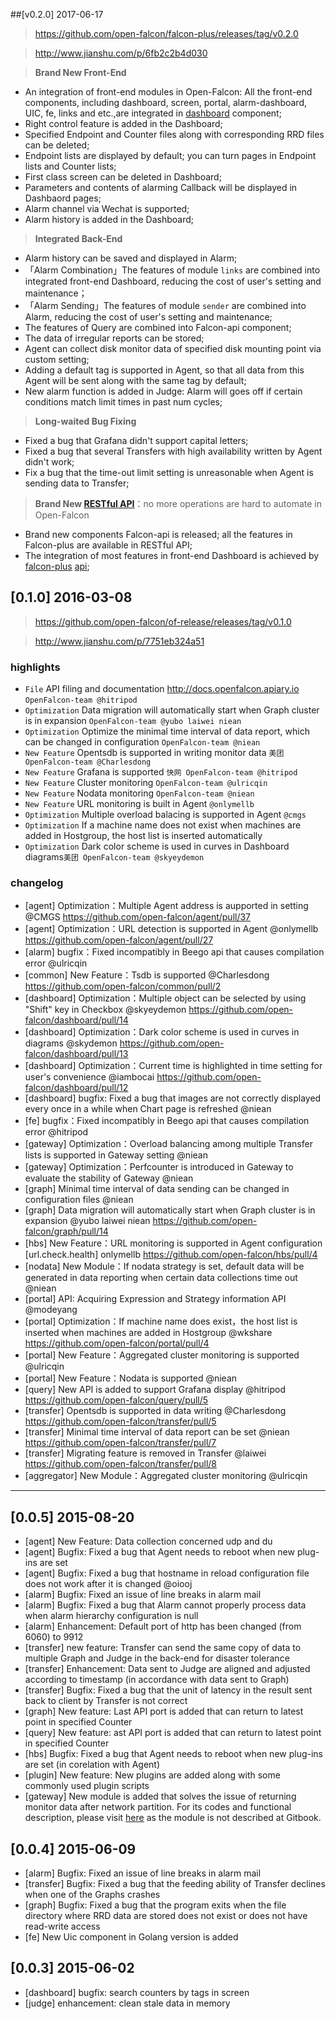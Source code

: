 <!-- toc -->

##[v0.2.0] 2017-06-17

> https://github.com/open-falcon/falcon-plus/releases/tag/v0.2.0

> http://www.jianshu.com/p/6fb2c2b4d030

> **Brand New Front-End**

- An integration of front-end modules in Open-Falcon: All the front-end components, including dashboard, screen, portal, alarm-dashboard, UIC, fe, links and etc.,are integrated in [dashboard](https://github.com/open-falcon/dashboard) component;
- Right control feature is added in the Dashboard;
- Specified Endpoint and Counter files along with corresponding RRD files can be deleted;
- Endpoint lists are displayed by default; you can turn pages in Endpoint lists and Counter lists;
- First class screen can be deleted in Dashboard;
- Parameters and contents of alarming Callback will be displayed in Dashbaord pages;
- Alarm channel via Wechat is supported;
- Alarm history is added in the Dashboard;

> **Integrated Back-End**

- Alarm history can be saved and displayed in Alarm;
- 「Alarm Combination」The features of module `links` are combined into integrated front-end Dashboard, reducing the cost of user's setting and maintenance；
- 「Alarm Sending」The features of module `sender` are combined into Alarm, reducing the cost of user's setting and maintenance;
- The features of Query are combined into Falcon-api component;
- The data of irregular reports can be stored;
- Agent can collect disk monitor data of specified disk mounting point via custom setting;
- Adding a default tag is supported in Agent, so that all data from this Agent will be sent along with the same tag by default;
- New alarm function is added in Judge: Alarm will goes off if certain conditions match limit times in past num cycles;

> **Long-waited Bug Fixing**

- Fixed a bug that Grafana didn't support capital letters;
- Fixed a bug that several Transfers with high availability written by Agent didn't work;
- Fix a bug that the time-out limit setting is unreasonable when Agent is sending data to Transfer; 

> **Brand New [RESTful API](http://open-falcon.com/falcon-plus)**：no more operations are hard to automate in Open-Falcon

- Brand new components Falcon-api is released; all the features in Falcon-plus are available in RESTful API; 
- The integration of most features in front-end Dashboard is achieved by [falcon-plus](https://github.com/open-falcon/falcon-plus) [api](http://open-falcon.com/falcon-plus);


## [0.1.0] 2016-03-08

> https://github.com/open-falcon/of-release/releases/tag/v0.1.0

> http://www.jianshu.com/p/7751eb324a51

### highlights
- `File` API filing and documentation http://docs.openfalcon.apiary.io `OpenFalcon-team @hitripod`
- `Optimization` Data migration will automatically start when Graph cluster is in expansion `OpenFalcon-team @yubo laiwei niean`
- `Optimization` Optimize the minimal time interval of data report, which can be changed in configuration   `OpenFalcon-team @niean`
- `New Feature` Opentsdb is supported in writing monitor data `美团 OpenFalcon-team @Charlesdong`
- `New Feature` Grafana is supported `快网 OpenFalcon-team @hitripod`
- `New Feature` Cluster monitoring `OpenFalcon-team @ulricqin`
- `New Feature` Nodata monitoring `OpenFalcon-team @niean`
- `New Feature` URL monitoring is built in Agent `@onlymellb`
- `Optimization` Multiple overload balacing is supported in Agent `@cmgs`
- `Optimization` If a machine name does not exist when machines are added in Hostgroup, the host list is inserted automatically
- `Optimization` Dark color scheme is used in curves in Dashboard diagrams`美团 OpenFalcon-team @skyeydemon`

### changelog
- [agent] Optimization：Multiple Agent address is aupported in setting @CMGS https://github.com/open-falcon/agent/pull/37
- [agent] Optimization：URL detection is supported in Agent @onlymellb https://github.com/open-falcon/agent/pull/27
- [alarm] bugfix：Fixed incompatibly in Beego api that causes compilation error @ulricqin
- [common] New Feature：Tsdb is supported @Charlesdong https://github.com/open-falcon/common/pull/2
- [dashboard] Optimization：Multiple object can be selected by using "Shift" key in Checkbox @skyeydemon https://github.com/open-falcon/dashboard/pull/14
- [dashboard] Optimization：Dark color scheme is used in curves in diagrams @skydemon https://github.com/open-falcon/dashboard/pull/13
- [dashboard] Optimization：Current time is highlighted in time setting for user's convenience @iambocai https://github.com/open-falcon/dashboard/pull/12
- [dashboard] bugfix: Fixed a bug that images are not correctly displayed every once in a while when Chart page is refreshed @niean
- [fe] bugfix：Fixed incompatibly in Beego api that causes compilation error @hitripod
- [gateway] Optimization：Overload balancing among multiple Transfer lists is supported in Gateway setting @niean
- [gateway] Optimization：Perfcounter is introduced in Gateway to evaluate the stability of Gateway @niean
- [graph] Minimal time interval of data sending can be changed in configuration files @niean
- [graph] Data migration will automatically start when Graph cluster is in expansion @yubo laiwei niean https://github.com/open-falcon/graph/pull/14
- [hbs] New Feature：URL monitoring is supported in Agent configuration [url.check.health] onlymellb https://github.com/open-falcon/hbs/pull/4
- [nodata] New Module：If nodata strategy is set, default data will be generated in data reporting when certain data collections time out @niean
- [portal] API: Acquiring Expression and Strategy information API @modeyang
- [portal] Optimization：If machine name does exist，the host list is inserted when machines are added in Hostgroup @wkshare https://github.com/open-falcon/portal/pull/4
- [portal] New Feature：Aggregated cluster monitoring is supported @ulricqin
- [portal] New Feature：Nodata is supported @niean
- [query] New API is added to support Grafana display @hitripod https://github.com/open-falcon/query/pull/5
- [transfer] Opentsdb is supported in data writing @Charlesdong https://github.com/open-falcon/transfer/pull/5
- [transfer] Minimal time interval of data report can be set @niean https://github.com/open-falcon/transfer/pull/7
- [transfer] Migrating feature is removed in Transfer @laiwei https://github.com/open-falcon/transfer/pull/8
- [aggregator] New Module：Aggregated cluster monitoring @ulricqin

----
## [0.0.5] 2015-08-20
- [agent] New Feature: Data collection concerned udp and du
- [agent] Bugfix: Fixed a bug that Agent needs to reboot when new plug-ins are set
- [agent] Bugfix: Fixed a bug that hostname in reload configuration file does not work after it is changed @oiooj
- [alarm] Bugfix: Fixed an issue of line breaks in alarm mail
- [alarm] Bugfix: Fixed a bug that Alarm cannot properly process data when alarm hierarchy configuration is null
- [alarm] Enhancement: Default port of http has been changed (from 6060) to 9912
- [transfer] new feature: Transfer can send the same copy of data to multiple Graph and Judge in the back-end for disaster tolerance
- [transfer] Enhancement: Data sent to Judge are aligned and adjusted according to timestamp (in accordance with data sent to Graph) 
- [transfer] Bugfix: Fixed a bug that the unit of latency in the result sent back to client by Transfer is not correct
- [graph] New feature: Last API port is added that can return to latest point in specified Counter
- [query] New feature: ast API port is added that can return to latest point in specified Counter
- [hbs] Bugfix: Fixed a bug that Agent needs to reboot when new plug-ins are set (in corelation with Agent)
- [plugin] New feature: New plugins are added along with some commonly used plugin scripts
- [gateway] New module is added that solves the issue of returning monitor data after network partition. For its codes and functional description, please visit [here](https://github.com/open-falcon/gateway) as the module is not described at Gitbook.


## [0.0.4] 2015-06-09
- [alarm] Bugfix: Fixed an issue of line breaks in alarm mail
- [transfer] Bugfix: Fixed a bug that the feeding ability of Transfer declines when one of the Graphs crashes
- [graph] Bugfix: Fixed a bug that the program exits when the file directory where RRD data are stored does not exist or does not have read-write access
- [fe] New Uic component in Golang version is added


## [0.0.3] 2015-06-02
 - [dashboard] bugfix: search counters by tags in screen
 - [judge] enhancement: clean stale data in memory


